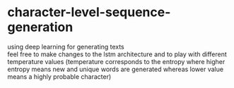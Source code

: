 # character-level-sequence-generation
using deep learning for generating texts                                                                                                   
feel free to make changes to the lstm architecture and to play with different temperature values (temperature corresponds to the entropy where higher entropy means new and unique words are generated whereas lower value means a highly probable character)
 
